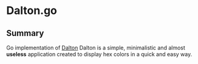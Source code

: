 # Dalton.go

## Summary
Go implementation of [Dalton](https://github.com/martriay/dalton)
Dalton is a simple, minimalistic and almost **useless** application created to display hex colors in a quick and easy way.
